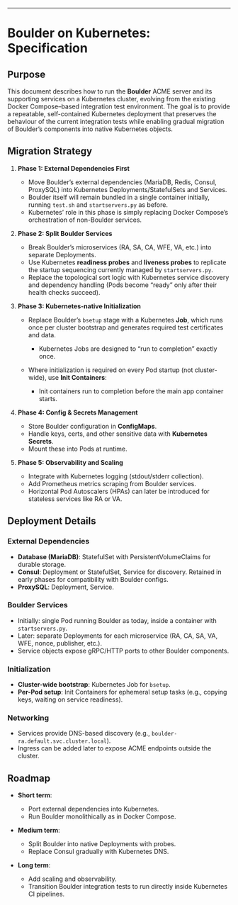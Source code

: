 ---

# Boulder on Kubernetes: Specification

## Purpose

This document describes how to run the **Boulder** ACME server and its supporting services on a Kubernetes cluster, evolving from the existing Docker Compose–based integration test environment. The goal is to provide a repeatable, self-contained Kubernetes deployment that preserves the behaviour of the current integration tests while enabling gradual migration of Boulder’s components into native Kubernetes objects.

## Migration Strategy

1. **Phase 1: External Dependencies First**

   - Move Boulder’s external dependencies (MariaDB, Redis, Consul, ProxySQL) into Kubernetes Deployments/StatefulSets and Services.
   - Boulder itself will remain bundled in a single container initially, running `test.sh` and `startservers.py` as before.
   - Kubernetes’ role in this phase is simply replacing Docker Compose’s orchestration of non-Boulder services.

2. **Phase 2: Split Boulder Services**

   - Break Boulder’s microservices (RA, SA, CA, WFE, VA, etc.) into separate Deployments.
   - Use Kubernetes **readiness probes** and **liveness probes** to replicate the startup sequencing currently managed by `startservers.py`.
   - Replace the topological sort logic with Kubernetes service discovery and dependency handling (Pods become “ready” only after their health checks succeed).

3. **Phase 3: Kubernetes-native Initialization**

   - Replace Boulder’s `bsetup` stage with a Kubernetes **Job**, which runs once per cluster bootstrap and generates required test certificates and data.

     - Kubernetes Jobs are designed to “run to completion” exactly once.

   - Where initialization is required on every Pod startup (not cluster-wide), use **Init Containers**:

     - Init containers run to completion before the main app container starts.

4. **Phase 4: Config & Secrets Management**

   - Store Boulder configuration in **ConfigMaps**.
   - Handle keys, certs, and other sensitive data with **Kubernetes Secrets**.
   - Mount these into Pods at runtime.

5. **Phase 5: Observability and Scaling**

   - Integrate with Kubernetes logging (stdout/stderr collection).
   - Add Prometheus metrics scraping from Boulder services.
   - Horizontal Pod Autoscalers (HPAs) can later be introduced for stateless services like RA or VA.

## Deployment Details

### External Dependencies

- **Database (MariaDB)**: StatefulSet with PersistentVolumeClaims for durable storage.
- **Consul**: Deployment or StatefulSet, Service for discovery. Retained in early phases for compatibility with Boulder configs.
- **ProxySQL**: Deployment, Service.

### Boulder Services

- Initially: single Pod running Boulder as today, inside a container with `startservers.py`.
- Later: separate Deployments for each microservice (RA, CA, SA, VA, WFE, nonce, publisher, etc.).
- Service objects expose gRPC/HTTP ports to other Boulder components.

### Initialization

- **Cluster-wide bootstrap**: Kubernetes Job for `bsetup`.
- **Per-Pod setup**: Init Containers for ephemeral setup tasks (e.g., copying keys, waiting on service readiness).

### Networking

- Services provide DNS-based discovery (e.g., `boulder-ra.default.svc.cluster.local`).
- Ingress can be added later to expose ACME endpoints outside the cluster.

## Roadmap

- **Short term**:

  - Port external dependencies into Kubernetes.
  - Run Boulder monolithically as in Docker Compose.

- **Medium term**:

  - Split Boulder into native Deployments with probes.
  - Replace Consul gradually with Kubernetes DNS.

- **Long term**:

  - Add scaling and observability.
  - Transition Boulder integration tests to run directly inside Kubernetes CI pipelines.
